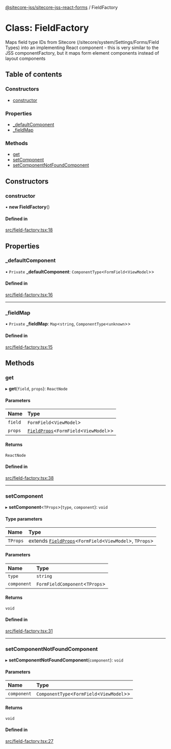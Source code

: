 [@sitecore-jss/sitecore-jss-react-forms](../README.md) / FieldFactory

# Class: FieldFactory

Maps field type IDs from Sitecore (/sitecore/system/Settings/Forms/Field Types)
into an implementing React component - this is very similar to the JSS componentFactory,
but it maps form element components instead of layout components

## Table of contents

### Constructors

- [constructor](FieldFactory.md#constructor)

### Properties

- [\_defaultComponent](FieldFactory.md#_defaultcomponent)
- [\_fieldMap](FieldFactory.md#_fieldmap)

### Methods

- [get](FieldFactory.md#get)
- [setComponent](FieldFactory.md#setcomponent)
- [setComponentNotFoundComponent](FieldFactory.md#setcomponentnotfoundcomponent)

## Constructors

### constructor

• **new FieldFactory**()

#### Defined in

[src/field-factory.tsx:18](https://github.com/Sitecore/jss/blob/f3de97507/packages/sitecore-jss-react-forms/src/field-factory.tsx#L18)

## Properties

### \_defaultComponent

• `Private` **\_defaultComponent**: `ComponentType`\<`FormField`\<`ViewModel`\>\>

#### Defined in

[src/field-factory.tsx:16](https://github.com/Sitecore/jss/blob/f3de97507/packages/sitecore-jss-react-forms/src/field-factory.tsx#L16)

___

### \_fieldMap

• `Private` **\_fieldMap**: `Map`\<`string`, `ComponentType`\<`unknown`\>\>

#### Defined in

[src/field-factory.tsx:15](https://github.com/Sitecore/jss/blob/f3de97507/packages/sitecore-jss-react-forms/src/field-factory.tsx#L15)

## Methods

### get

▸ **get**(`field`, `props`): `ReactNode`

#### Parameters

| Name | Type |
| :------ | :------ |
| `field` | `FormField`\<`ViewModel`\> |
| `props` | [`FieldProps`](../interfaces/FieldProps.md)\<`FormField`\<`ViewModel`\>\> |

#### Returns

`ReactNode`

#### Defined in

[src/field-factory.tsx:38](https://github.com/Sitecore/jss/blob/f3de97507/packages/sitecore-jss-react-forms/src/field-factory.tsx#L38)

___

### setComponent

▸ **setComponent**\<`TProps`\>(`type`, `component`): `void`

#### Type parameters

| Name | Type |
| :------ | :------ |
| `TProps` | extends [`FieldProps`](../interfaces/FieldProps.md)\<`FormField`\<`ViewModel`\>, `TProps`\> |

#### Parameters

| Name | Type |
| :------ | :------ |
| `type` | `string` |
| `component` | `FormFieldComponent`\<`TProps`\> |

#### Returns

`void`

#### Defined in

[src/field-factory.tsx:31](https://github.com/Sitecore/jss/blob/f3de97507/packages/sitecore-jss-react-forms/src/field-factory.tsx#L31)

___

### setComponentNotFoundComponent

▸ **setComponentNotFoundComponent**(`component`): `void`

#### Parameters

| Name | Type |
| :------ | :------ |
| `component` | `ComponentType`\<`FormField`\<`ViewModel`\>\> |

#### Returns

`void`

#### Defined in

[src/field-factory.tsx:27](https://github.com/Sitecore/jss/blob/f3de97507/packages/sitecore-jss-react-forms/src/field-factory.tsx#L27)
